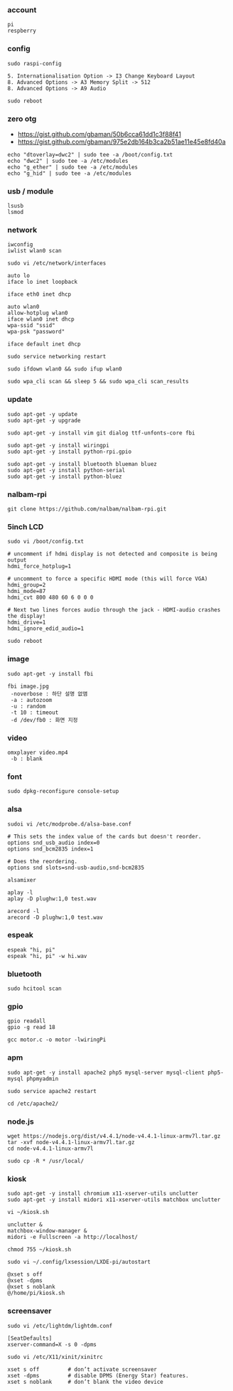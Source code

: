 ### account
```
pi
respberry
```

### config
```
sudo raspi-config
```
```
5. Internationalisation Option -> I3 Change Keyboard Layout
8. Advanced Options -> A3 Memory Split -> 512
8. Advanced Options -> A9 Audio
```
```
sudo reboot
```

### zero otg
 * https://gist.github.com/gbaman/50b6cca61dd1c3f88f41
 * https://gist.github.com/gbaman/975e2db164b3ca2b51ae11e45e8fd40a
```
echo "dtoverlay=dwc2" | sudo tee -a /boot/config.txt
echo "dwc2" | sudo tee -a /etc/modules
echo "g_ether" | sudo tee -a /etc/modules
echo "g_hid" | sudo tee -a /etc/modules
```

### usb / module
```
lsusb
lsmod
```

### network
```
iwconfig
iwlist wlan0 scan
```
```
sudo vi /etc/network/interfaces
```
```
auto lo
iface lo inet loopback

iface eth0 inet dhcp

auto wlan0
allow-hotplug wlan0
iface wlan0 inet dhcp
wpa-ssid "ssid"
wpa-psk "password"

iface default inet dhcp
```
```
sudo service networking restart
```
```
sudo ifdown wlan0 && sudo ifup wlan0

sudo wpa_cli scan && sleep 5 && sudo wpa_cli scan_results
```

### update
```
sudo apt-get -y update
sudo apt-get -y upgrade

sudo apt-get -y install vim git dialog ttf-unfonts-core fbi

sudo apt-get -y install wiringpi
sudo apt-get -y install python-rpi.gpio

sudo apt-get -y install bluetooth blueman bluez
sudo apt-get -y install python-serial
sudo apt-get -y install python-bluez
```

### nalbam-rpi
```
git clone https://github.com/nalbam/nalbam-rpi.git
```

### 5inch LCD
```
sudo vi /boot/config.txt
```
```
# uncomment if hdmi display is not detected and composite is being output
hdmi_force_hotplug=1

# uncomment to force a specific HDMI mode (this will force VGA)
hdmi_group=2
hdmi_mode=87
hdmi_cvt 800 480 60 6 0 0 0

# Next two lines forces audio through the jack - HDMI-audio crashes the display!
hdmi_drive=1
hdmi_ignore_edid_audio=1
```
```
sudo reboot
```

### image
```
sudo apt-get -y install fbi
```
```
fbi image.jpg
 -noverbose : 하단 설명 없앰
 -a : autozoom
 -u : random
 -t 10 : timeout
 -d /dev/fb0 : 화면 지정
```

### video
```
omxplayer video.mp4
 -b : blank
```

### font
```
sudo dpkg-reconfigure console-setup
```

### alsa
```
sudoi vi /etc/modprobe.d/alsa-base.conf
```
```
# This sets the index value of the cards but doesn't reorder.
options snd_usb_audio index=0
options snd_bcm2835 index=1

# Does the reordering.
options snd slots=snd-usb-audio,snd-bcm2835
```
```
alsamixer

aplay -l
aplay -D plughw:1,0 test.wav

arecord -l
arecord -D plughw:1,0 test.wav
```

### espeak
```
espeak "hi, pi"
espeak "hi, pi" -w hi.wav

```

### bluetooth
```
sudo hcitool scan
```

### gpio
```
gpio readall
gpio -g read 18

gcc motor.c -o motor -lwiringPi
```

### apm
```
sudo apt-get -y install apache2 php5 mysql-server mysql-client php5-mysql phpmyadmin

sudo service apache2 restart

cd /etc/apache2/
```

### node.js
```
wget https://nodejs.org/dist/v4.4.1/node-v4.4.1-linux-armv7l.tar.gz
tar -xvf node-v4.4.1-linux-armv7l.tar.gz
cd node-v4.4.1-linux-armv7l

sudo cp -R * /usr/local/
```

### kiosk
```
sudo apt-get -y install chromium x11-xserver-utils unclutter
sudo apt-get -y install midori x11-xserver-utils matchbox unclutter

vi ~/kiosk.sh

unclutter &
matchbox-window-manager &
midori -e Fullscreen -a http://localhost/

chmod 755 ~/kiosk.sh

sudo vi ~/.config/lxsession/LXDE-pi/autostart

@xset s off
@xset -dpms
@xset s noblank
@/home/pi/kiosk.sh
```

### screensaver
```
sudo vi /etc/lightdm/lightdm.conf

[SeatDefaults]
xserver-command=X -s 0 -dpms

sudo vi /etc/X11/xinit/xinitrc

xset s off         # don’t activate screensaver
xset -dpms         # disable DPMS (Energy Star) features.
xset s noblank     # don’t blank the video device
```
